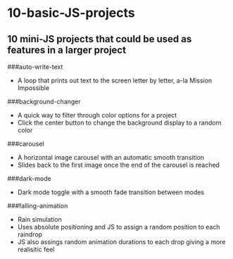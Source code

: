# 10-basic-JS-projects

## 10 mini-JS projects that could be used as features in a larger project

###auto-write-text
* A loop that prints out text to the screen letter by letter, a-la Mission Impossible

###background-changer
* A quick way to filter through color options for a project
* Click the center button to change the background display to a random color

###carousel
* A horizontal image carousel with an automatic smooth transition
* Slides back to the first image once the end of the carousel is reached

###dark-mode
* Dark mode toggle with a smooth fade transition between modes

###falling-animation
* Rain simulation
* Uses absolute positioning and JS to assign a random position to each raindrop
* JS also assings random animation durations to each drop giving a more realisitic feel
